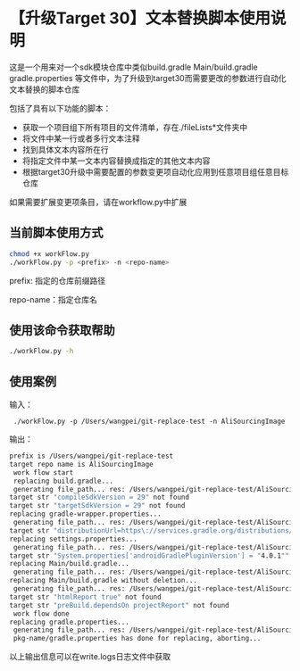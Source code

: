 # 【升级Target 30】文本替换脚本使用说明

这是一个用来对一个sdk模块仓库中类似build.gradle Main/build.gradle gradle.properties
等文件中，为了升级到target30而需要更改的参数进行自动化文本替换的脚本仓库

包括了具有以下功能的脚本：
- 获取一个项目组下所有项目的文件清单，存在./fileLists*文件夹中
- 将文件中某一行或者多行文本注释
- 找到具体文本内容所在行
- 将指定文件中某一文本内容替换成指定的其他文本内容
- 根据target30升级中需要配置的参数变更项自动化应用到任意项目组任意目标仓库

如果需要扩展变更项条目，请在workflow.py中扩展

## 当前脚本使用方式

```sh
chmod +x workFlow.py
./workFlow.py -p <prefix> -n <repo-name>
```

prefix: 指定的仓库前缀路径

repo-name：指定仓库名

## 使用该命令获取帮助

```sh
./workFlow.py -h
```



## 使用案例

输入：

```
 ./workFlow.py -p /Users/wangpei/git-replace-test -n AliSourcingImage
```

输出：

```sh
prefix is /Users/wangpei/git-replace-test
target repo name is AliSourcingImage
 work flow start
 replacing build.gradle...
 generating file_path... res: /Users/wangpei/git-replace-test/AliSourcingImage/build.gradle
target str "compileSdkVersion = 29" not found
target str "targetSdkVersion = 29" not found
replacing gradle-wrapper.properties...
 generating file_path... res: /Users/wangpei/git-replace-test/AliSourcingImage/gradle/wrapper/gradle-wrapper.properties
target str "distributionUrl=https\://services.gradle.org/distributions/gradle-6.1.1-all.zip" not found
replacing settings.properties...
 generating file_path... res: /Users/wangpei/git-replace-test/AliSourcingImage/settings.gradle
target str "System.properties['androidGradlePluginVersion'] = "4.0.1"" not found
replacing Main/build.gradle...
 generating file_path... res: /Users/wangpei/git-replace-test/AliSourcingImage/Main/build.gradle
replacing Main/build.gradle without deletion...
 generating file_path... res: /Users/wangpei/git-replace-test/AliSourcingImage/Main/build.gradle
target str "htmlReport true" not found
target str "preBuild.dependsOn projectReport" not found
 work flow done
replacing gradle.properties...
 generating file_path... res: /Users/wangpei/git-replace-test/AliSourcingImage/gradle.properties
 pkg-name/gradle.properties has done for replacing, aborting...
```

以上输出信息可以在write.logs日志文件中获取